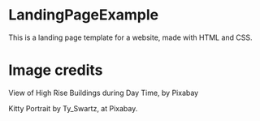 # LandingPageExample
This is a landing page template for a website, made with HTML and CSS.


# Image credits

View of High Rise Buildings during Day Time, by Pixabay

Kitty Portrait by Ty_Swartz, at Pixabay.